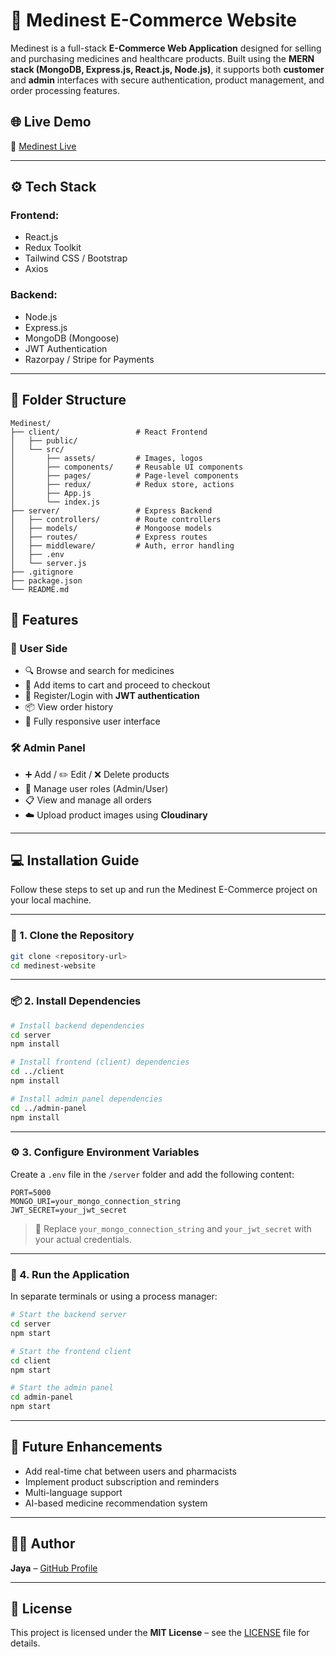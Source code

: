 # 🏥 Medinest E-Commerce Website

Medinest is a full-stack **E-Commerce Web Application** designed for selling and purchasing medicines and healthcare products. Built using the **MERN stack (MongoDB, Express.js, React.js, Node.js)**, it supports both **customer** and **admin** interfaces with secure authentication, product management, and order processing features.

## 🌐 Live Demo

🔗 [Medinest Live](https://medinest-z0ol.onrender.com) 

---

## ⚙️ Tech Stack

### Frontend:
- React.js
- Redux Toolkit
- Tailwind CSS / Bootstrap
- Axios

### Backend:
- Node.js
- Express.js
- MongoDB (Mongoose)
- JWT Authentication
- Razorpay / Stripe for Payments

---


## 📁 Folder Structure

```
Medinest/
├── client/                 # React Frontend
│   ├── public/
│   └── src/
│       ├── assets/         # Images, logos
│       ├── components/     # Reusable UI components
│       ├── pages/          # Page-level components
│       ├── redux/          # Redux store, actions
│       ├── App.js
│       └── index.js
├── server/                 # Express Backend
│   ├── controllers/        # Route controllers
│   ├── models/             # Mongoose models
│   ├── routes/             # Express routes
│   ├── middleware/         # Auth, error handling
│   ├── .env
│   └── server.js
├── .gitignore
├── package.json
└── README.md
```


## 🔑 Features

### 🛒 User Side

- 🔍 Browse and search for medicines  
- 🛒 Add items to cart and proceed to checkout  
- 🔐 Register/Login with **JWT authentication**  
- 📦 View order history  
- 📱 Fully responsive user interface  

### 🛠️ Admin Panel

- ➕ Add / ✏️ Edit / ❌ Delete products  
- 👥 Manage user roles (Admin/User)  
- 📋 View and manage all orders  
- ☁️ Upload product images using **Cloudinary**  

---

## 💻 Installation Guide

Follow these steps to set up and run the Medinest E-Commerce project on your local machine.

---

### 📂 1. Clone the Repository

```bash
git clone <repository-url>
cd medinest-website
```

---

### 📦 2. Install Dependencies

```bash
# Install backend dependencies
cd server
npm install

# Install frontend (client) dependencies
cd ../client
npm install

# Install admin panel dependencies
cd ../admin-panel
npm install
```

---

### ⚙️ 3. Configure Environment Variables

Create a `.env` file in the `/server` folder and add the following content:

```env
PORT=5000
MONGO_URI=your_mongo_connection_string
JWT_SECRET=your_jwt_secret
```

> 📝 Replace `your_mongo_connection_string` and `your_jwt_secret` with your actual credentials.

---

### 🚀 4. Run the Application

In separate terminals or using a process manager:

```bash
# Start the backend server
cd server
npm start
```

```bash
# Start the frontend client
cd client
npm start
```

```bash
# Start the admin panel
cd admin-panel
npm start
```

---
## 🧩 Future Enhancements

- Add real-time chat between users and pharmacists  
- Implement product subscription and reminders  
- Multi-language support  
- AI-based medicine recommendation system  

---

## 🙋‍♂️ Author

**Jaya** – [GitHub Profile](https://github.com/Jaya789-eng)

---

## 📝 License

This project is licensed under the **MIT License** – see the [LICENSE](LICENSE) file for details.



